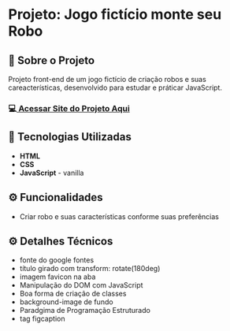<h1>Projeto: Jogo fictício monte seu Robo</h1>

<h2>📌 Sobre o Projeto</h2>
<p>Projeto front-end de um jogo fictício de criação robos e suas careacterísticas, desenvolvido para estudar e práticar JavaScript.</p>

<h3>💻<a href="https://deangelleses.github.io/monte_seu_robo-HTML-CSS-JavaScript/" target="_blank"> Acessar Site do Projeto Aqui</a></h3>

<h2>🚀 Tecnologias Utilizadas</h2>
<ul>
  <li><b>HTML</b></li>
  <li><b>CSS</b></li>
  <li><b>JavaScript</b> - vanilla</li>
</ul>

<h2>⚙️ Funcionalidades</h2>
<ul>
  <li>Criar robo e suas características conforme suas preferências</li>
</ul>

<h2>⚙️ Detalhes Técnicos</h2>
<ul>
  <li>fonte do google fontes</li>
  <li>título girado com transform: rotate(180deg)</li>
  <li>imagem favicon na aba</li>
  <li>Manipulação do DOM com JavaScript</li>
  <li>Boa forma de criação de classes</li>
  <li>background-image de fundo</li>
  <li>Paradgima de Programação Estruturado</li>
  <li>tag figcaption</li>
</ul>
